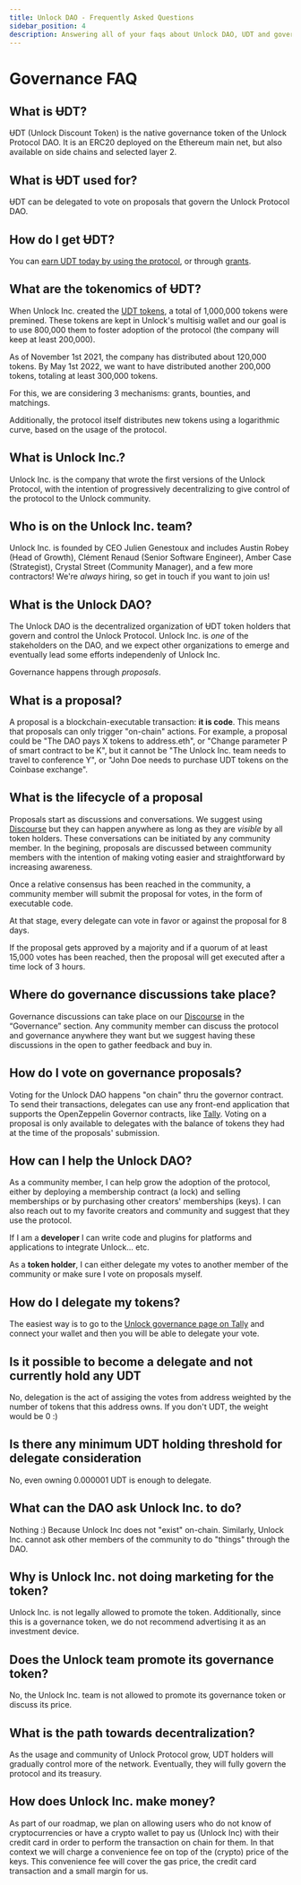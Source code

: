 ```yaml
---
title: Unlock DAO - Frequently Asked Questions
sidebar_position: 4
description: Answering all of your faqs about Unlock DAO, UDT and governance.
---
```


# Governance FAQ

## What is ɄDT?

ɄDT (Unlock Discount Token) is the native governance token of the Unlock Protocol DAO. It is an ERC20 deployed on the Ethereum main net, but also available on side chains and selected layer 2.

## What is ɄDT used for?

ɄDT can be delegated to vote on proposals that govern the Unlock Protocol DAO.

## How do I get ɄDT?

You can [earn UDT today by using the protocol](/governance/the-unlock-token), or through [grants](/governance/grants-bounties).

## What are the tokenomics of ɄDT?

When Unlock Inc. created the [UDT tokens](/governance/the-unlock-token), a total of 1,000,000 tokens were premined. These tokens are kept in Unlock's multisig wallet and our goal is to use 800,000 them to foster adoption of the protocol (the company will keep at least 200,000).

As of November 1st 2021, the company has distributed about 120,000 tokens. By May 1st 2022, we want to have distributed another 200,000 tokens, totaling at least 300,000 tokens.

For this, we are considering 3 mechanisms: grants, bounties, and matchings.

Additionally, the protocol itself distributes new tokens using a logarithmic curve, based on the usage of the protocol.

## What is Unlock Inc.?

Unlock Inc. is the company that wrote the first versions of the Unlock Protocol, with the intention of progressively decentralizing to give control of the protocol to the Unlock community.

## Who is on the Unlock Inc. team?

Unlock Inc. is founded by CEO Julien Genestoux and includes Austin Robey (Head of Growth), Clément Renaud (Senior Software Engineer), Amber Case (Strategist), Crystal Street (Community Manager), and a few more contractors! We're _always_ hiring, so get in touch if you want to join us!

## What is the Unlock DAO?

The Unlock DAO is the decentralized organization of ɄDT token holders that govern and control the Unlock Protocol. Unlock Inc. is _one_ of the stakeholders on the DAO, and we expect other organizations to emerge and eventually lead some efforts independenly of Unlock Inc.

Governance happens through _proposals_.

## What is a proposal?

A proposal is a blockchain-executable transaction: **it is code**. This means that proposals can only trigger "on-chain" actions. For example, a proposal could be "The DAO pays X tokens to address.eth", or "Change parameter P of smart contract to be K", but it cannot be "The Unlock Inc. team needs to travel to conference Y", or "John Doe needs to purchase UDT tokens on the Coinbase exchange".

## What is the lifecycle of a proposal

Proposals start as discussions and conversations. We suggest using [Discourse](https://unlock.community) but they can happen anywhere as long as they are _visible_ by all token holders. These conversations can be initiated by any community member. In the begining, proposals are discussed between community members with the intention of making voting easier and straightforward by increasing awareness.

Once a relative consensus has been reached in the community, a community member will submit the proposal for votes, in the form of executable code.

At that stage, every delegate can vote in favor or against the proposal for 8 days.

If the proposal gets approved by a majority and if a quorum of at least 15,000 votes has been reached, then the proposal will get executed after a time lock of 3 hours.

## Where do governance discussions take place?

Governance discussions can take place on our [Discourse](https://unlock.community) in the “Governance” section. Any community member can discuss the protocol and governance anywhere they want but we suggest having these discussions in the open to gather feedback and buy in.

## How do I vote on governance proposals?

Voting for the Unlock DAO happens "on chain" thru the governor contract. To send their transactions, delegates can use any front-end application that supports the OpenZeppelin Governor contracts, like [Tally](https://www.withtally.com/governance/unlock/). Voting on a proposal is only available to delegates with the balance of tokens they had at the time of the proposals' submission.

## How can I help the Unlock DAO?

As a community member, I can help grow the adoption of the protocol, either by deploying a membership contract (a lock) and selling memberships or by purchasing other creators' memberships (keys). I can also reach out to my favorite creators and community and suggest that they use the protocol.

If I am a **developer** I can write code and plugins for platforms and applications to integrate Unlock... etc.

As a **token holder**, I can either delegate my votes to another member of the community or make sure I vote on proposals myself.

## How do I delegate my tokens?

The easiest way is to go to the [Unlock governance page on Tally](https://www.withtally.com/governance/unlock/) and connect your wallet and then you will be able to delegate your vote.

## Is it possible to become a delegate and not currently hold any UDT

No, delegation is the act of assiging the votes from address weighted by the number of tokens that this address owns. If you don't UDT, the weight would be 0 :)

## Is there any minimum UDT holding threshold for delegate consideration

No, even owning 0.000001 UDT is enough to delegate.

## What can the DAO ask Unlock Inc. to do?

Nothing :) Because Unlock Inc does not "exist" on-chain. Similarly, Unlock Inc. cannot ask other members of the community to do "things" through the DAO.

## Why is Unlock Inc. not doing marketing for the token?

Unlock Inc. is not legally allowed to promote the token. Additionally, since this is a governance token, we do not recommend advertising it as an investment device.

## Does the Unlock team promote its governance token?

No, the Unlock Inc. team is not allowed to promote its governance token or discuss its price.

## What is the path towards decentralization?

As the usage and community of Unlock Protocol grow, UDT holders will gradually control more of the network. Eventually, they will fully govern the protocol and its treasury.

## How does Unlock Inc. make money?

As part of our roadmap, we plan on allowing users who do not know of cryptocurrencies or have a crypto wallet to pay us (Unlock Inc) with their credit card in order to perform the transaction on chain for them. In that context we will charge a convenience fee on top of the (crypto) price of the keys. This convenience fee will cover the gas price, the credit card transaction and a small margin for us.
